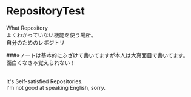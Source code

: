# RepositoryTest
What Repository<br/>
よくわかっていない機能を使う場所。<br/>
自分のためのレポジトリ<br/>


###※ノートは基本的にふざけて書いてますが本人は大真面目で書いてます。<br/>
面白くなきゃ覚えられない！
<br/>
<br/>

It's Self-satisfied Repositories.<br/>
I'm not good at speaking English, sorry.
